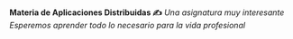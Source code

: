**Materia de Aplicaciones Distribuidas ✍️**
*Una asignatura muy interesante*
_Esperemos aprender todo lo necesario para la vida profesional_
